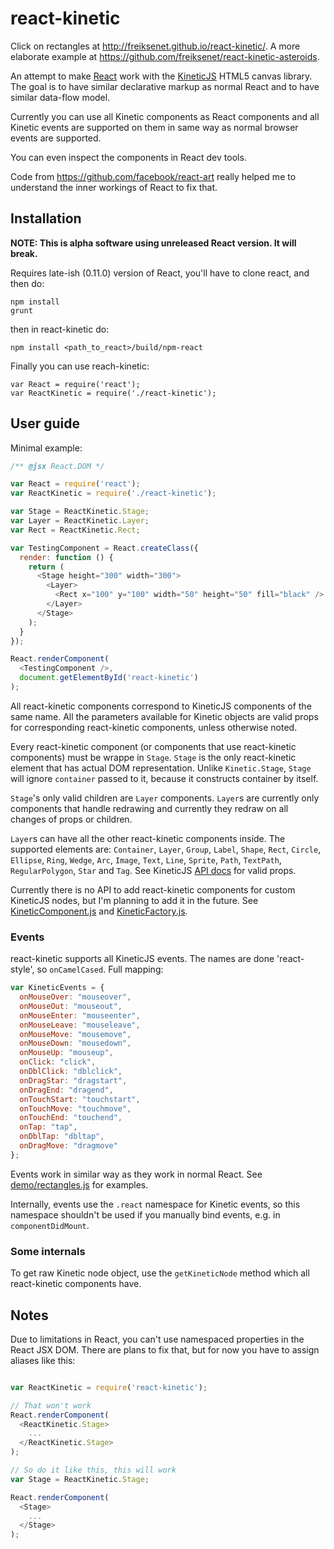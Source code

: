 react-kinetic
=============

Click on rectangles at http://freiksenet.github.io/react-kinetic/. A more
elaborate example at https://github.com/freiksenet/react-kinetic-asteroids.

An attempt to make [React](http://facebook.github.io/react/) work with the
[KineticJS](http://kineticjs.com/) HTML5 canvas library. The goal is to have
similar declarative markup as normal React and to have similar data-flow model.

Currently you can use all Kinetic components as React components and all Kinetic
events are supported on them in same way as normal browser events are supported.

You can even inspect the components in React dev tools.

Code from https://github.com/facebook/react-art really helped me to understand
the inner workings of React to fix that.

Installation
------------

**NOTE: This is alpha software using unreleased React version. It will break.**

Requires late-ish (0.11.0) version of React, you'll have to clone react, and then do:

    npm install
    grunt
    
then in react-kinetic do:

    npm install <path_to_react>/build/npm-react
    
Finally you can use reach-kinetic:

    var React = require('react');
    var ReactKinetic = require('./react-kinetic');


User guide
----------

Minimal example:

```js
/** @jsx React.DOM */

var React = require('react');
var ReactKinetic = require('./react-kinetic');

var Stage = ReactKinetic.Stage;
var Layer = ReactKinetic.Layer;
var Rect = ReactKinetic.Rect;

var TestingComponent = React.createClass({
  render: function () {
    return (
      <Stage height="300" width="300">
        <Layer>
          <Rect x="100" y="100" width="50" height="50" fill="black" />
        </Layer>
      </Stage>
    );
  }
});

React.renderComponent(
  <TestingComponent />,
  document.getElementById('react-kinetic')
);
```

All react-kinetic components correspond to KineticJS components of the same
name. All the parameters available for Kinetic objects are valid props for
corresponding react-kinetic components, unless otherwise noted.

Every react-kinetic component (or components that use react-kinetic components)
must be wrappe in `Stage`. `Stage` is the only react-kinetic element that has actual
DOM representation. Unlike `Kinetic.Stage`, `Stage` will ignore `container`
passed to it, because it constructs container by itself.

`Stage`'s only valid children are `Layer` components. `Layer`s are currently
only components that handle redrawing and currently they redraw on all changes
of props or children.

`Layer`s can have all the other react-kinetic components inside. The supported
elements are: `Container`, `Layer`, `Group`, `Label`, `Shape`, `Rect`, `Circle`,
`Ellipse`, `Ring`, `Wedge`, `Arc`, `Image`, `Text`, `Line`, `Sprite`, `Path`,
`TextPath`, `RegularPolygon`, `Star` and `Tag`. See KineticJS
[API docs](http://kineticjs.com/docs/index.html) for valid props.

Currently there is no API to add react-kinetic components for custom KineticJS
nodes, but I'm planning to add it in the future. See
[KineticComponent.js](src/KineticComponent.js) and
[KineticFactory.js](src/KineticComponent.js).

### Events

react-kinetic supports all KineticJS events. The names are done 'react-style',
so `onCamelCased`. Full mapping:

```js
var KineticEvents = {
  onMouseOver: "mouseover",
  onMouseOut: "mouseout",
  onMouseEnter: "mouseenter",
  onMouseLeave: "mouseleave",
  onMouseMove: "mousemove",
  onMouseDown: "mousedown",
  onMouseUp: "mouseup",
  onClick: "click",
  onDblClick: "dblclick",
  onDragStar: "dragstart",
  onDragEnd: "dragend",
  onTouchStart: "touchstart",
  onTouchMove: "touchmove",
  onTouchEnd: "touchend",
  onTap: "tap",
  onDblTap: "dbltap",
  onDragMove: "dragmove"
};
```

Events work in similar way as they work in normal React. See
[demo/rectangles.js](demo/rectangles.js) for examples.

Internally, events use the `.react` namespace for Kinetic events,
so this namespace shouldn't be used if you manually bind events,
e.g. in `componentDidMount`.

### Some internals

To get raw Kinetic node object, use the `getKineticNode` method which all
react-kinetic components have.

Notes
-----

Due to limitations in React, you can't use namespaced properties in the React JSX
DOM. There are plans to fix that, but for now you have to assign aliases like this:

```javascript

var ReactKinetic = require('react-kinetic');

// That won't work
React.renderComponent(
  <ReactKinetic.Stage>
    ...
  </ReactKinetic.Stage>
);

// So do it like this, this will work
var Stage = ReactKinetic.Stage;

React.renderComponent(
  <Stage>
    ...
  </Stage>
);
```

